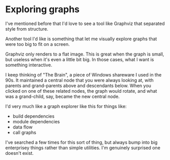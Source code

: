 # Exploring graphs

I've mentioned before that I'd love to see a tool like Graphviz that separated
style from structure.

Another tool I'd like is something that let me visually explore graphs that
were too big to fit on a screen.

Graphviz only renders to a flat image. This is great when the graph is small,
but useless when it's even a little bit big. In those cases, what I want is
something interactive.

I keep thinking of "The Brain", a piece of Windows shareware I used in the
90s. It maintained a central node that you were always looking at, with
parents and grand-parents above and descendants below. When you clicked on one
of these related nodes, the graph would rotate, and what was a grand-child,
say, became the new central node.

I'd very much like a graph explorer like this for things like:

- build dependencies
- module dependencies
- data flow
- call graphs

I've searched a few times for this sort of thing, but always bump into big
enterprisey things rather than simple utilities. I'm genuinely surprised one
doesn't exist.
